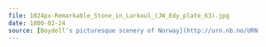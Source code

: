 ```yaml
---
file: 1024px-Remarkable_Stone_in_Larkoul_(JW_Edy_plate_63).jpg
date: 1800-02-24
source: [Boydell's picturesque scenery of Norway](http://urn.nb.no/URN:NBN:no-nb_digibok_2011072910001), London, 1820. Plate no. 63 (p. 325 in scanned copy)
---
```

